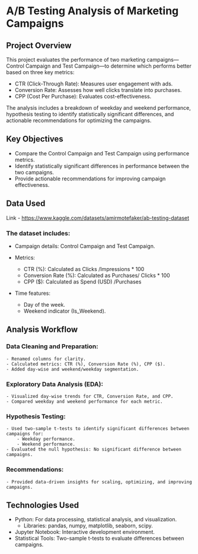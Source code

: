 # A/B Testing Analysis of Marketing Campaigns

## Project Overview
This project evaluates the performance of two marketing campaigns—Control Campaign and Test Campaign—to determine which performs better based on three key metrics:

- CTR (Click-Through Rate): Measures user engagement with ads.
- Conversion Rate: Assesses how well clicks translate into purchases.
- CPP (Cost Per Purchase): Evaluates cost-effectiveness.

The analysis includes a breakdown of weekday and weekend performance, hypothesis testing to identify statistically significant differences, and actionable recommendations for optimizing the campaigns.
 
## Key Objectives
- Compare the Control Campaign and Test Campaign using performance metrics.
- Identify statistically significant differences in performance between the two campaigns.
- Provide actionable recommendations for improving campaign effectiveness.

##  Data Used
Link - https://www.kaggle.com/datasets/amirmotefaker/ab-testing-dataset
### The dataset includes:

- Campaign details: Control Campaign and Test Campaign.
- Metrics:
    - CTR (%): Calculated as Clicks /Impressions * 100
    - Conversion Rate (%): Calculated as Purchases/ Clicks * 100
    - CPP ($): Calculated as Spend (USD) /Purchases​

- Time features:
    - Day of the week.
    - Weekend indicator (Is_Weekend).

## Analysis Workflow
### Data Cleaning and Preparation:
    - Renamed columns for clarity.
    - Calculated metrics: CTR (%), Conversion Rate (%), CPP ($).
    - Added day-wise and weekend/weekday segmentation.

### Exploratory Data Analysis (EDA):
    - Visualized day-wise trends for CTR, Conversion Rate, and CPP.
    - Compared weekday and weekend performance for each metric.

### Hypothesis Testing:
    - Used two-sample t-tests to identify significant differences between campaigns for:
        - Weekday performance.
        - Weekend performance.
    - Evaluated the null hypothesis: No significant difference between campaigns.
### Recommendations:
    - Provided data-driven insights for scaling, optimizing, and improving campaigns.

## Technologies Used
- Python: For data processing, statistical analysis, and visualization.
    - Libraries: pandas, numpy, matplotlib, seaborn, scipy.
- Jupyter Notebook: Interactive development environment.
- Statistical Tools: Two-sample t-tests to evaluate differences between campaigns.
